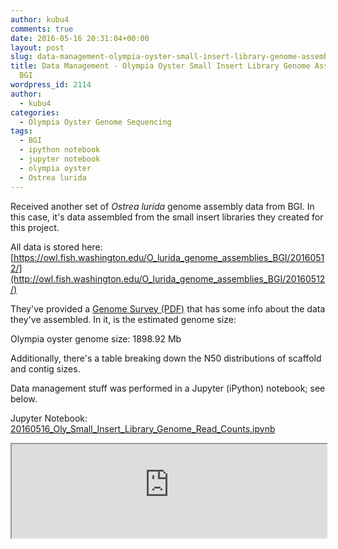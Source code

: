 ```yaml
---
author: kubu4
comments: true
date: 2016-05-16 20:31:04+00:00
layout: post
slug: data-management-olympia-oyster-small-insert-library-genome-assembly-from-bgi
title: Data Management - Olympia Oyster Small Insert Library Genome Assembly from
  BGI
wordpress_id: 2114
author:
  - kubu4
categories:
  - Olympia Oyster Genome Sequencing
tags:
  - BGI
  - ipython notebook
  - jupyter notebook
  - olympia oyster
  - Ostrea lurida
---
```


Received another set of _Ostrea lurida_ genome assembly data from BGI. In this case, it's data assembled from the small insert libraries they created for this project.

All data is stored here: [https://owl.fish.washington.edu/O_lurida_genome_assemblies_BGI/20160512/](http://owl.fish.washington.edu/O_lurida_genome_assemblies_BGI/20160512/)

They've provided a [Genome Survey (PDF)](https://owl.fish.washington.edu/O_lurida_genome_assemblies_BGI/20160512/20160512_F15FTSUSAT0327_genome_survey.pdf) that has some info about the data they've assembled. In it, is the estimated genome size:

Olympia oyster genome size: 1898.92 Mb

Additionally, there's a table breaking down the N50 distributions of scaffold and contig sizes.

Data management stuff was performed in a Jupyter (iPython) notebook; see below.

Jupyter Notebook: [20160516_Oly_Small_Insert_Library_Genome_Read_Counts.ipynb](https://github.com/sr320/LabDocs/blob/master/jupyter_nbs/sam/20160516_Oly_Small_Insert_Library_Genome_Read_Counts.ipynb)

<iframe src="https://render.githubusercontent.com/view/ipynb?commit=12daacdc53842ba5f5adb216080ff18c64c8a9b8&enc;_url=68747470733a2f2f7261772e67697468756275736572636f6e74656e742e636f6d2f73723332302f4c6162446f63732f313264616163646335333834326261356635616462323136303830666631386336346338613962382f6a7570797465725f6e62732f73616d2f32303136303531365f4f6c795f536d616c6c5f496e736572745f4c6962726172795f47656e6f6d655f526561645f436f756e74732e6970796e62&nwo;=sr320%2FLabDocs&path;=jupyter_nbs%2Fsam%2F20160516_Oly_Small_Insert_Library_Genome_Read_Counts.ipynb&repository;_id=13746500#91d07f8a-eba1-4969-9105-cca2bfa648b3" width="100%" same_height_as="window" scrolling="yes"></iframe>


